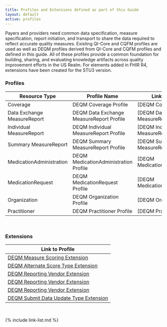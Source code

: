 ```yaml
---
title: Profiles and Extensions defined as part of this Guide
layout: default
active: profiles
---
```


Payers and providers need common data specification, measure specification, report initiation, and transport to share the data required to reflect accurate quality measures. Existing QI-Core and CQFM profiles are used as well as DEQM profiles derived from QI-Core and CQFM profiles and defined in this guide. All of these profiles provide a common foundation for building, sharing, and evaluating knowledge artifacts across quality improvement efforts in the US Realm.  For elements added in FHIR R4, extensions have been created for the STU3 version.

### Profiles

|Resource Type|Profile Name|Link to Profile|
|---|---|---|
|Coverage|DEQM Coverage Profile|[DEQM Coverage]|
|Data Exchange MeasureReport|DEQM Data Exchange MeasureReport Profile|[DEQM Data Exchange MeasureReport Profile]|
|Individual MeasureReport|DEQM Individual MeasureReport Profile|[DEQM Individual MeasureReport Profile]|
|Summary MeasureReport|DEQM Summary MeasureReport Profile|[DEQM Summary MeasureReport Profile]|
|MedicationAdministration|DEQM MedicationAdministration Profile|[DEQM MedicationAdministration]|
|MedicationRequest|DEQM MedicationRequest Profile|[DEQM MedicationRequest]|
|Organization|DEQM Organization Profile|[DEQM Organization]|
|Practitioner|DEQM Practitioner Profile|[DEQM Practitioner]|

<br />

### Extensions

|Link to Profile|
|---|
|[DEQM Measure Scoring Extension](StructureDefinition-extension-measureScoring.html)|
|[DEQM Alternate Score Type Extension](StructureDefinition-extension-alternateScoreType.html)|
|[DEQM Reporting Vendor Extension](StructureDefinition-extension-reporterGroup.html)|
|[DEQM Reporting Vendor Extension](StructureDefinition-extension-reportingVendor.html)|
|[DEQM Reporting Vendor Extension](StructureDefinition-extension-certificationIdentifier.html)|
|[DEQM Submit Data Update Type Extension](StructureDefinition-extension-submitDataUpdateType.html)|

<br />

{% include link-list.md %}
